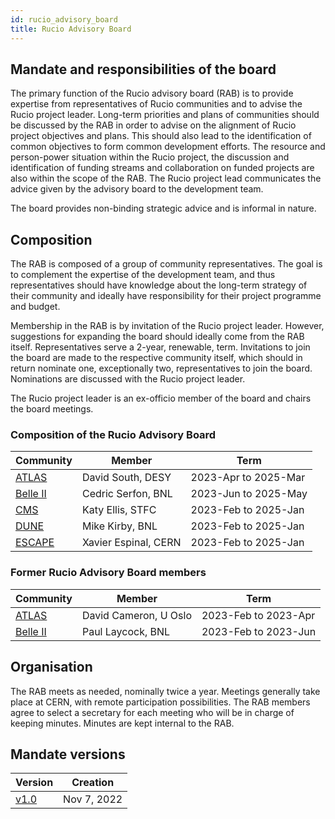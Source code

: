 ```yaml
---
id: rucio_advisory_board
title: Rucio Advisory Board
---
```


## Mandate and responsibilities of the board

The primary function of the Rucio advisory board (RAB) is to provide expertise from 
representatives of Rucio communities and to advise the Rucio project leader. 
Long-term priorities and plans of communities should be discussed by the RAB in 
order to advise on the alignment of Rucio project objectives and plans. This should 
also lead to the identification of common objectives to form common development 
efforts. The resource and person-power situation within the Rucio project, the 
discussion and identification of funding streams and collaboration on funded 
projects are also within the scope of the RAB. The Rucio project lead communicates 
the advice given by the advisory board to the development team.

The board provides non-binding strategic advice and is informal in nature.

## Composition

The RAB is composed of a group of community representatives. The goal is to 
complement the expertise of the development team, and thus representatives should 
have knowledge about the long-term strategy of their community and ideally have 
responsibility for their project programme and budget.

Membership in the RAB is by invitation of the Rucio project leader. However, 
suggestions for expanding the board should ideally come from the RAB itself. 
Representatives serve a 2-year, renewable, term. Invitations to join the board 
are made to the respective community itself, which should in return nominate one, 
exceptionally two, representatives to join the board. Nominations are discussed 
with the Rucio project leader.

The Rucio project leader is an ex-officio member of the board and chairs the 
board meetings.

### Composition of the Rucio Advisory Board

| Community                           | Member                | Term                 |
| ----------------------------------- | --------------------- | -------------------- |
| [ATLAS](https://atlas.cern)         | David South, DESY     | 2023-Apr to 2025-Mar |
| [Belle II](https://www.belle2.org)  | Cedric Serfon, BNL    | 2023-Jun to 2025-May |
| [CMS](https://cms.cern)             | Katy Ellis, STFC      | 2023-Feb to 2025-Jan |
| [DUNE](https://www.dunescience.org) | Mike Kirby, BNL       | 2023-Feb to 2025-Jan |
| [ESCAPE](https://projectescape.eu)  | Xavier Espinal, CERN  | 2023-Feb to 2025-Jan |

### Former Rucio Advisory Board members

| Community                           | Member                | Term                 |
| ----------------------------------- | --------------------- | -------------------- |
| [ATLAS](https://atlas.cern)         | David Cameron, U Oslo | 2023-Feb to 2023-Apr |
| [Belle II](https://www.belle2.org)  | Paul Laycock, BNL     | 2023-Feb to 2023-Jun |

## Organisation

The RAB meets as needed, nominally twice a year. Meetings generally take place 
at CERN, with remote participation possibilities. The RAB members agree to 
select a secretary for each meeting who will be in charge of keeping minutes. 
Minutes are kept internal to the RAB.

## Mandate versions

| Version                                                                         | Creation    |
| ------------------------------------------------------------------------------- | ----------- |
| [v1.0](https://rucio.cern.ch/documentation/files/Rucio_Advisory_Board_v1.0.pdf) | Nov 7, 2022 |

